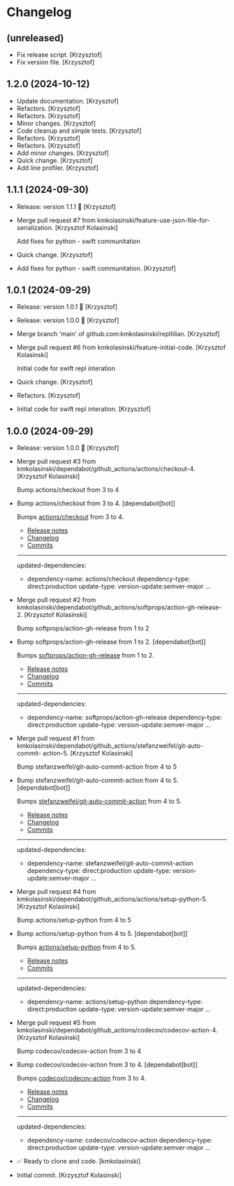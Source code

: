 Changelog
=========


(unreleased)
------------
- Fix release script. [Krzysztof]
- Fix version file. [Krzysztof]


1.2.0 (2024-10-12)
------------------
- Update documentation. [Krzysztof]
- Refactors. [Krzysztof]
- Refactors. [Krzysztof]
- Minor changes. [Krzysztof]
- Code cleanup and simple tests. [Krzysztof]
- Refactors. [Krzysztof]
- Refactors. [Krzysztof]
- Add minor changes. [Krzysztof]
- Quick change. [Krzysztof]
- Add line profiler. [Krzysztof]


1.1.1 (2024-09-30)
------------------
- Release: version 1.1.1 🚀 [Krzysztof]
- Merge pull request #7 from kmkolasinski/feature-use-json-file-for-
  serialization. [Krzysztof Kolasinski]

  Add fixes for python - swift communitation
- Quick change. [Krzysztof]
- Add fixes for python - swift communitation. [Krzysztof]


1.0.1 (2024-09-29)
------------------
- Release: version 1.0.1 🚀 [Krzysztof]
- Release: version 1.0.0 🚀 [Krzysztof]
- Merge branch 'main' of github.com:kmkolasinski/repltilian. [Krzysztof]
- Merge pull request #6 from kmkolasinski/feature-initial-code.
  [Krzysztof Kolasinski]

  Initial code for swift repl interation
- Quick change. [Krzysztof]
- Refactors. [Krzysztof]
- Initial code for swift repl interation. [Krzysztof]


1.0.0 (2024-09-29)
------------------
- Release: version 1.0.0 🚀 [Krzysztof]
- Merge pull request #3 from
  kmkolasinski/dependabot/github_actions/actions/checkout-4. [Krzysztof
  Kolasinski]

  Bump actions/checkout from 3 to 4
- Bump actions/checkout from 3 to 4. [dependabot[bot]]

  Bumps [actions/checkout](https://github.com/actions/checkout) from 3 to 4.
  - [Release notes](https://github.com/actions/checkout/releases)
  - [Changelog](https://github.com/actions/checkout/blob/main/CHANGELOG.md)
  - [Commits](https://github.com/actions/checkout/compare/v3...v4)

  ---
  updated-dependencies:
  - dependency-name: actions/checkout
    dependency-type: direct:production
    update-type: version-update:semver-major
  ...
- Merge pull request #2 from
  kmkolasinski/dependabot/github_actions/softprops/action-gh-release-2.
  [Krzysztof Kolasinski]

  Bump softprops/action-gh-release from 1 to 2
- Bump softprops/action-gh-release from 1 to 2. [dependabot[bot]]

  Bumps [softprops/action-gh-release](https://github.com/softprops/action-gh-release) from 1 to 2.
  - [Release notes](https://github.com/softprops/action-gh-release/releases)
  - [Changelog](https://github.com/softprops/action-gh-release/blob/master/CHANGELOG.md)
  - [Commits](https://github.com/softprops/action-gh-release/compare/v1...v2)

  ---
  updated-dependencies:
  - dependency-name: softprops/action-gh-release
    dependency-type: direct:production
    update-type: version-update:semver-major
  ...
- Merge pull request #1 from
  kmkolasinski/dependabot/github_actions/stefanzweifel/git-auto-commit-
  action-5. [Krzysztof Kolasinski]

  Bump stefanzweifel/git-auto-commit-action from 4 to 5
- Bump stefanzweifel/git-auto-commit-action from 4 to 5.
  [dependabot[bot]]

  Bumps [stefanzweifel/git-auto-commit-action](https://github.com/stefanzweifel/git-auto-commit-action) from 4 to 5.
  - [Release notes](https://github.com/stefanzweifel/git-auto-commit-action/releases)
  - [Changelog](https://github.com/stefanzweifel/git-auto-commit-action/blob/master/CHANGELOG.md)
  - [Commits](https://github.com/stefanzweifel/git-auto-commit-action/compare/v4...v5)

  ---
  updated-dependencies:
  - dependency-name: stefanzweifel/git-auto-commit-action
    dependency-type: direct:production
    update-type: version-update:semver-major
  ...
- Merge pull request #4 from
  kmkolasinski/dependabot/github_actions/actions/setup-python-5.
  [Krzysztof Kolasinski]

  Bump actions/setup-python from 4 to 5
- Bump actions/setup-python from 4 to 5. [dependabot[bot]]

  Bumps [actions/setup-python](https://github.com/actions/setup-python) from 4 to 5.
  - [Release notes](https://github.com/actions/setup-python/releases)
  - [Commits](https://github.com/actions/setup-python/compare/v4...v5)

  ---
  updated-dependencies:
  - dependency-name: actions/setup-python
    dependency-type: direct:production
    update-type: version-update:semver-major
  ...
- Merge pull request #5 from
  kmkolasinski/dependabot/github_actions/codecov/codecov-action-4.
  [Krzysztof Kolasinski]

  Bump codecov/codecov-action from 3 to 4
- Bump codecov/codecov-action from 3 to 4. [dependabot[bot]]

  Bumps [codecov/codecov-action](https://github.com/codecov/codecov-action) from 3 to 4.
  - [Release notes](https://github.com/codecov/codecov-action/releases)
  - [Changelog](https://github.com/codecov/codecov-action/blob/main/CHANGELOG.md)
  - [Commits](https://github.com/codecov/codecov-action/compare/v3...v4)

  ---
  updated-dependencies:
  - dependency-name: codecov/codecov-action
    dependency-type: direct:production
    update-type: version-update:semver-major
  ...
- ✅ Ready to clone and code. [kmkolasinski]
- Initial commit. [Krzysztof Kolasinski]


